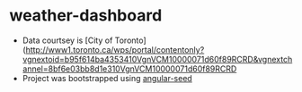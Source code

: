 # weather-dashboard
- Data courtsey is [City of Toronto](http://www1.toronto.ca/wps/portal/contentonly?vgnextoid=b95f614ba4353410VgnVCM10000071d60f89RCRD&vgnextchannel=8bf6e03bb8d1e310VgnVCM10000071d60f89RCRD
- Project was bootstrapped using [angular-seed](https://github.com/angular/angular-seed)
